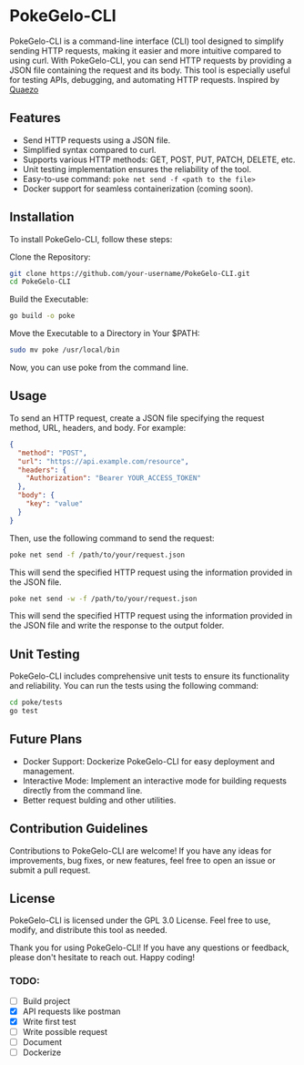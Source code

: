 # PokeGelo-CLI
PokeGelo-CLI is a command-line interface (CLI) tool designed to simplify sending HTTP requests, making it easier and more intuitive compared to using curl. With PokeGelo-CLI, you can send HTTP requests by providing a JSON file containing the request and its body. This tool is especially useful for testing APIs, debugging, and automating HTTP requests. Inspired by [Quaezo](https://github.com/zahash/quaeso/tree/main)

## Features
- Send HTTP requests using a JSON file.
- Simplified syntax compared to curl.
- Supports various HTTP methods: GET, POST, PUT, PATCH, DELETE, etc.
- Unit testing implementation ensures the reliability of the tool.
- Easy-to-use command: `poke net send -f <path to the file>`
- Docker support for seamless containerization (coming soon).

## Installation
To install PokeGelo-CLI, follow these steps:

Clone the Repository:

```sh
git clone https://github.com/your-username/PokeGelo-CLI.git
cd PokeGelo-CLI
```
Build the Executable:

```sh
go build -o poke
```
Move the Executable to a Directory in Your $PATH:

```sh
sudo mv poke /usr/local/bin
```
Now, you can use poke from the command line.

## Usage
To send an HTTP request, create a JSON file specifying the request method, URL, headers, and body. For example:

```json
{
  "method": "POST",
  "url": "https://api.example.com/resource",
  "headers": {
    "Authorization": "Bearer YOUR_ACCESS_TOKEN"
  },
  "body": {
    "key": "value"
  }
}
```

Then, use the following command to send the request:

```sh
poke net send -f /path/to/your/request.json
```

This will send the specified HTTP request using the information provided in the JSON file.

```sh
poke net send -w -f /path/to/your/request.json
```
This will send the specified HTTP request using the information provided in the JSON file and write the response to the output folder.

## Unit Testing
PokeGelo-CLI includes comprehensive unit tests to ensure its functionality and reliability. You can run the tests using the following command:

```sh
cd poke/tests
go test
```

## Future Plans
- Docker Support: Dockerize PokeGelo-CLI for easy deployment and management.
- Interactive Mode: Implement an interactive mode for building requests directly from the command line.
- Better request bulding and other utilities.

## Contribution Guidelines
Contributions to PokeGelo-CLI are welcome! If you have any ideas for improvements, bug fixes, or new features, feel free to open an issue or submit a pull request.

## License
PokeGelo-CLI is licensed under the GPL 3.0 License. Feel free to use, modify, and distribute this tool as needed.

Thank you for using PokeGelo-CLI! If you have any questions or feedback, please don't hesitate to reach out. Happy coding!

### TODO:
 - [ ] Build project
 - [X] API requests like postman
 - [X] Write first test
 - [ ] Write possible request
 - [ ] Document
 - [ ] Dockerize
